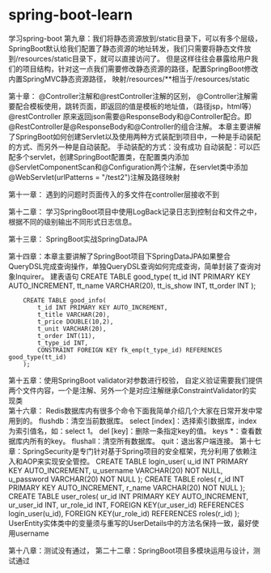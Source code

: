 # spring-boot-learn
学习spring-boot
第九章：我们将静态资源放到/static目录下，可以有多个层级，
SpringBoot默认给我们配置了静态资源的地址转发，我们只需要将静态文件放到/resources/static目录下，就可以直接访问了。
但是这样往往会暴露给用户我们的项目结构，针对这一点我们需要修改静态资源的路径，配置SpringBoot修改内置SpringMVC静态资源路径，
映射/resources/**相当于/resources/static

第十章：
	@Controller注解和@restController注解的区别，
		@Controller注解需要配合模板使用，跳转页面，即返回的值是模板的地址值，（路径jsp，html等）
		@restController 原来返回json需要@ResponseBody和@Controller配合。即@RestController是@ResponseBody和@Controller的组合注解。
本章主要讲解了SpringBoot如何创建Servlet以及使用两种方式装配到项目中，一种是手动装配的方式、而另外一种是自动装配。
	手动装配的方式：没有成功
	自动装配：可以匹配多个servlet，创建SpringBoot配置类，在配置类内添加@ServletComponentScan和@Configuration两个注解，在servlet类中添加@WebServlet(urlPatterns = "/test2")注解及路径映射
		
第十一章：
	遇到的问题时页面传入的多文件在controller层接收不到
	
第十二章：
	学习SpringBoot项目中使用LogBack记录日志到控制台和文件之中，根据不同的级别输出不同形式日志信息。
	
第十三章：
	SpringBoot实战SpringDataJPA
	
第十四章：本章主要讲解了SpringBoot项目下SpringDataJPA如果整合QueryDSL完成查询操作，单独QueryDSL查询如何完成查询，简单封装了查询对象Inquirer。
	建表语句
		CREATE TABLE good_type(
			tt_id INT PRIMARY KEY AUTO_INCREMENT,
			tt_name VARCHAR(20),
			tt_is_show INT,
			tt_order INT
			);

		CREATE TABLE good_info(
			t_id INT PRIMARY KEY AUTO_INCREMENT,
			t_title VARCHAR(20),
			t_price DOUBLE(10,2),
			t_unit VARCHAR(20),
			t_order INT(11),
			t_type_id INT,
			CONSTRAINT FOREIGN KEY fk_emp(t_type_id) REFERENCES good_type(tt_id)
		);

第十五章：使用SpringBoot validator对参数进行校验，
	自定义验证需要我们提供两个文件内容，一个是注解、另外一个是对应注解继承ConstraintValidator的实现类	
第十六章：
	Redis数据库内有很多个命令下面我简单介绍几个大家在日常开发中常用到的。
	flushdb：清空当前数据库。
	select [index]：选择索引数据库，index为索引值名，如：select 1。
	del [key]：删除一条指定key的值。
	keys *：查看数据库内所有的key。
	flushall：清空所有数据库。
	quit：退出客户端连接。
第十七章：SpringSecurity是专门针对基于Spring项目的安全框架，充分利用了依赖注入和AOP来实现安全管控。
	CREATE TABLE login_user(
	u_id INT PRIMARY KEY AUTO_INCREMENT,
	u_username VARCHAR(20) NOT NULL,
	u_password VARCHAR(20) NOT NULL
	);
	CREATE TABLE roles(
	r_id INT PRIMARY KEY AUTO_INCREMENT,
	r_name VARCHAR(20) NOT NULL
	);
	CREATE TABLE user_roles(
	ur_id INT PRIMARY KEY AUTO_INCREMENT,
	ur_user_id INT,
	ur_role_id INT,
	FOREIGN KEY(ur_user_id) REFERENCES login_user(u_id),
	FOREIGN KEY(ur_role_id) REFERENCES roles(r_id)
	);
	UserEntity实体类中的变量须与重写的UserDetails中的方法名保持一致，最好使用username
	
第十八章：测试没有通过，
第二十二章：SpringBoot项目多模块运用与设计，测试通过
